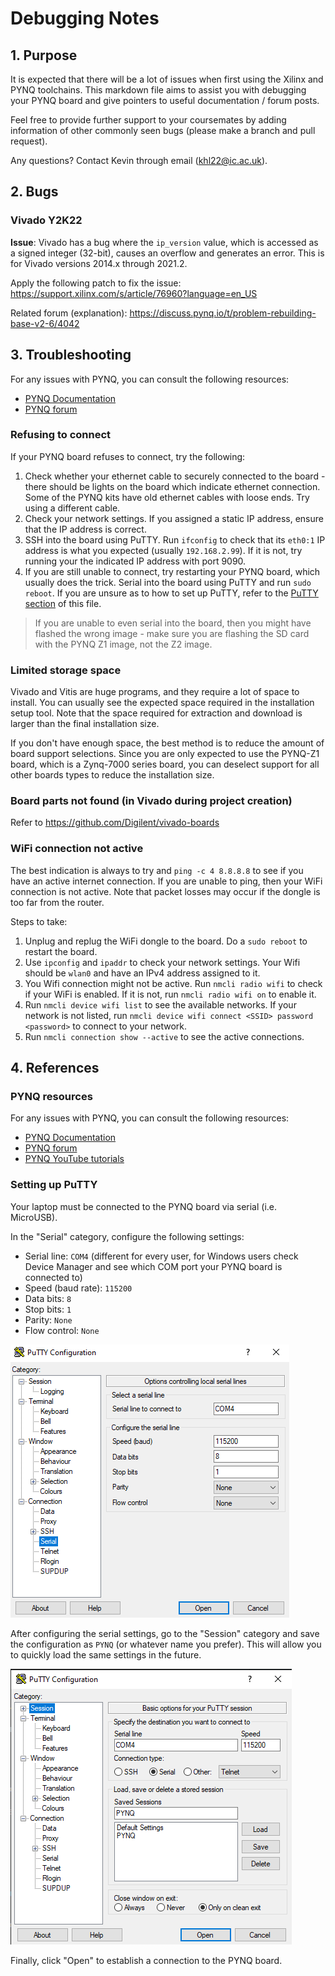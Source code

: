 # Debugging Notes

## 1. Purpose
It is expected that there will be a lot of issues when first using the Xilinx and PYNQ toolchains. This markdown file aims to assist you with debugging your PYNQ board and give pointers to useful documentation / forum posts.

Feel free to provide further support to your coursemates by adding information of other commonly seen bugs (please make a branch and pull request).

Any questions? Contact Kevin through email (khl22@ic.ac.uk).

## 2. Bugs

### Vivado Y2K22
**Issue**: Vivado has a bug where the `ip_version` value, which is accessed as a signed integer (32-bit), causes an overflow and generates an error. This is for Vivado versions 2014.x through 2021.2.

Apply the following patch to fix the issue:
https://support.xilinx.com/s/article/76960?language=en_US

Related forum (explanation):
https://discuss.pynq.io/t/problem-rebuilding-base-v2-6/4042

## 3. Troubleshooting

For any issues with PYNQ, you can consult the following resources:
- [PYNQ Documentation](https://pynq.readthedocs.io/en/latest/)
- [PYNQ forum](https://discuss.pynq.io/)

### Refusing to connect
If your PYNQ board refuses to connect, try the following:
1. Check whether your ethernet cable to securely connected to the board - there should be lights on the board which indicate ethernet connection. Some of the PYNQ kits have old ethernet cables with loose ends. Try using a different cable.
2. Check your network settings. If you assigned a static IP address, ensure that the IP address is correct.
3. SSH into the board using PuTTY. Run `ifconfig` to check that its `eth0:1` IP address is what you expected (usually `192.168.2.99`). If it is not, try running your the indicated IP address with port 9090.
4. If you are still unable to connect, try restarting your PYNQ board, which usually does the trick. Serial into the board using PuTTY and run `sudo reboot`. If you are unsure as to how to set up PuTTY, refer to the [PuTTY section](#setting-up-putty) of this file.

> If you are unable to even serial into the board, then you might have flashed the wrong image - make sure you are flashing the SD card with the PYNQ Z1 image, not the Z2 image.

### Limited storage space
Vivado and Vitis are huge programs, and they require a lot of space to install. You can usually see the expected space required in the installation setup tool. Note that the space required for extraction and download is larger than the final installation size.

If you don't have enough space, the best method is to reduce the amount of board support selections. Since you are only expected to use the PYNQ-Z1 board, which is a Zynq-7000 series board, you can deselect support for all other boards types to reduce the installation size.

### Board parts not found (in Vivado during project creation)
Refer to https://github.com/Digilent/vivado-boards

### WiFi connection not active
The best indication is always to try and `ping -c 4 8.8.8.8` to see if you have an active internet connection. If you are unable to ping, then your WiFi connection is not active. Note that packet losses may occur if the dongle is too far from the router.

Steps to take:
1. Unplug and replug the WiFi dongle to the board. Do a `sudo reboot` to restart the board.
2. Use `ipconfig` and `ipaddr` to check your network settings. Your Wifi should be `wlan0` and have an IPv4 address assigned to it.
3. You Wifi connection might not be active. Run `nmcli radio wifi` to check if your WiFi is enabled. If it is not, run `nmcli radio wifi on` to enable it.
4. Run `nmcli device wifi list` to see the available networks. If your network is not listed, run `nmcli device wifi connect <SSID> password <password>` to connect to your network.
5. Run `nmcli connection show --active` to see the active connections.

## 4. References

### PYNQ resources
For any issues with PYNQ, you can consult the following resources:
- [PYNQ Documentation](https://pynq.readthedocs.io/en/latest/)
- [PYNQ forum](https://discuss.pynq.io/)
- [PYNQ YouTube tutorials](https://youtube.com/playlist?list=PLjVZA8Z_co6KBmqzyHfzKnJ8LmYd7cU03&si=lTCQ5iMN9KToyjBG)

### Setting up PuTTY

Your laptop must be connected to the PYNQ board via serial (i.e. MicroUSB).

In the "Serial" category, configure the following settings:
- Serial line: `COM4` (different for every user, for Windows users check Device Manager and see which COM port your PYNQ board is connected to)
- Speed (baud rate): `115200`
- Data bits: `8`
- Stop bits: `1`
- Parity: `None`
- Flow control: `None`

![PuTTY Serial Configuration](images/putty-serial-config.png)

After configuring the serial settings, go to the "Session" category and save the configuration as `PYNQ` (or whatever name you prefer). This will allow you to quickly load the same settings in the future.

![PuTTY Configuration](images/putty-config.png)

Finally, click "Open" to establish a connection to the PYNQ board.
